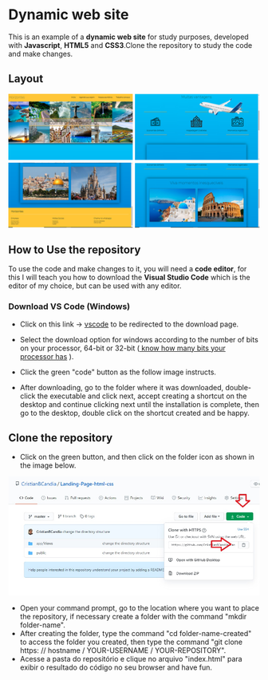 # Dynamic web site

This is an example of a <strong>dynamic web site</strong>  for study purposes, 
developed with <strong>Javascript</strong>, <strong>HTML5</strong> and <strong>CSS3</strong>.Clone the repository to study the code and make changes.

## Layout 

<img src="img/img-site-github.jpg">


## How to Use the repository

To use the code and make changes to it, you will need a <strong>code editor</strong>, for this I will teach you how to download the <strong>Visual Studio Code</strong> which is the editor of my choice, but can be used with any editor.

 ### Download VS Code (Windows)

* Click on this link -> <a href="https://code.visualstudio.com/download">vscode</a> to be redirected to the download page.

* Select the download option for windows according to the number of bits on your processor, 64-bit or 32-bit (<a href="https://www.techtudo.com.br/dicas-e-tutoriais/noticia/2014/08/como-saber-se-o-processador-do-seu-pc-windows-e-de-32-bits-ou-de-64-bits.html">
know how many bits your processor has</a> ). 

* Click the green "code" button as the follow image instructs.

* After downloading, go to the folder where it was downloaded, double-click the executable and click next, accept creating a shortcut on the desktop and continue clicking next until the installation is complete, then go to the desktop, double click on the shortcut created and be happy.

## Clone the repository 
* Click on the green button, and then click on the folder icon as shown in the image below.
<img src="img/instructions-clone.jpg">

* Open your command prompt, go to the location where you want to place the repository, if necessary create a folder with the command "mkdir folder-name".
* After creating the folder, type the command "cd folder-name-created" to access the folder you created, then type the command "git clone https: // hostname / YOUR-USERNAME / YOUR-REPOSITORY".
* Acesse a pasta do repositório e clique no arquivo "index.html" para exibir o resultado do código no seu browser and have fun.


